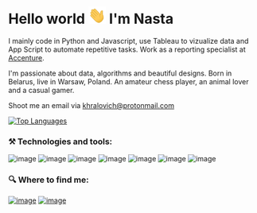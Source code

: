 # Hello world <img src="https://raw.githubusercontent.com/ABSphreak/ABSphreak/master/gifs/Hi.gif" alt="Hi" width=35/> I'm Nasta


I mainly code in Python and Javascript, use Tableau to vizualize data and App Script to automate repetitive tasks.  Work as a reporting specialist at [Accenture](https://www.accenture.com/us-en).

I'm passionate about data, algorithms and beautiful designs. Born in Belarus, live in Warsaw, Poland. An amateur chess player, an animal lover and a casual gamer. 

Shoot me an email via khralovich@protonmail.com


[![Top Languages](https://github-readme-stats.vercel.app/api/top-langs/?username=khralovich&langs_count=8&layout=compact)](https://github.com/khralovich/github-readme-stats)


### ⚒️ Technologies and tools:

![image](https://img.shields.io/badge/JavaScript-323330?style=for-the-badge&logo=javascript&logoColor=F7DF1E)
![image](https://img.shields.io/badge/Python-FFD43B?style=for-the-badge&logo=python&logoColor=darkgreen)
![image](https://img.shields.io/badge/HTML5-E34F26?style=for-the-badge&logo=html5&logoColor=white)
![image](https://img.shields.io/badge/CSS3-1572B6?style=for-the-badge&logo=css3&logoColor=white)
![image](https://img.shields.io/badge/Git-217346?style=for-the-badge&logo=git&logoColor=white)
![image](https://img.shields.io/badge/Figma-31A8FF?style=for-the-badge&logo=figma&logoColor=white)
![image](https://img.shields.io/badge/Tableau-%2300C4CC?style=for-the-badge&logo={LOGO-NAME}&logoColor=white)

<!--
![image](https://img.shields.io/badge/Pandas-2C2D72?style=for-the-badge&logo=pandas&logoColor=white)
![image](https://img.shields.io/badge/MySQL-00000F?style=for-the-badge&logo=mysql&logoColor=white)
![image](https://img.shields.io/badge/Jupyter-F37626.svg?&style=for-the-badge&logo=Jupyter&logoColor=white)
![image](https://img.shields.io/badge/conda-342B029.svg?&style=for-the-badge&logo=anaconda&logoColor=white)
![image](https://img.shields.io/badge/PowerBI-F2C811?style=for-the-badge&logo=Power%20BI&logoColor=white)
![image]()
	-->


### 🔍 Where to find me:

[![image](https://img.shields.io/badge/Codewars-B1361E?style=for-the-badge&logo=Codewars&logoColor=white)](https://www.codewars.com/users/khralovich)
[![image](https://img.shields.io/badge/LinkedIn-0077B5?style=for-the-badge&logo=linkedin&logoColor=white)](https://www.linkedin.com/in/nastakhralovich/)
<!-- 
[![image](https://img.shields.io/badge/Kaggle-20BEFF?style=for-the-badge&logo=Kaggle&logoColor=white)]()
[![image]()]()
-->



